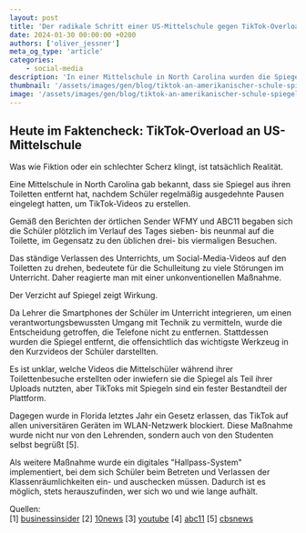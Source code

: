 ```yaml
---
layout: post
title: 'Der radikale Schritt einer US-Mittelschule gegen TikTok-Overload: Spiegel aus Toiletten verbannt!'
date: 2024-01-30 00:00:00 +0200
authors: ['oliver_jessner']
meta_og_type: 'article'
categories:
    - social-media
description: 'In einer Mittelschule in North Carolina wurden die Spiegel aus den Toiletten entfernt, nachdem Schüler begannen, ausgedehnte Pausen zu machen, um TikTok-Videos zu drehen. Die Schulleitung reagierte auf die Störung des Unterrichts, indem sie die Spiegel entfernte.'
thumbnail: '/assets/images/gen/blog/tiktok-an-amerikanischer-schule-spiegel-aus-toiletten-verbannt/header_thumbnail.webp'
image: '/assets/images/gen/blog/tiktok-an-amerikanischer-schule-spiegel-aus-toiletten-verbannt/header.webp'
---
```


## Heute im Faktencheck: TikTok-Overload an US-Mittelschule

Was wie Fiktion oder ein schlechter Scherz klingt, ist tatsächlich Realität.

Eine Mittelschule in North Carolina gab bekannt, dass sie Spiegel aus ihren Toiletten entfernt hat, nachdem Schüler regelmäßig ausgedehnte Pausen eingelegt hatten, um TikTok-Videos zu erstellen.

Gemäß den Berichten der örtlichen Sender WFMY und ABC11 begaben sich die Schüler plötzlich im Verlauf des Tages sieben- bis neunmal auf die Toilette, im Gegensatz zu den üblichen drei- bis viermaligen Besuchen.

Das ständige Verlassen des Unterrichts, um Social-Media-Videos auf den Toiletten zu drehen, bedeutete für die Schulleitung zu viele Störungen im Unterricht. Daher reagierte man mit einer unkonventionellen Maßnahme.

Der Verzicht auf Spiegel zeigt Wirkung.

Da Lehrer die Smartphones der Schüler im Unterricht integrieren, um einen verantwortungsbewussten Umgang mit Technik zu vermitteln, wurde die Entscheidung getroffen, die Telefone nicht zu entfernen. Stattdessen wurden die Spiegel entfernt, die offensichtlich das wichtigste Werkzeug in den Kurzvideos der Schüler darstellten.

Es ist unklar, welche Videos die Mittelschüler während ihrer Toilettenbesuche erstellten oder inwiefern sie die Spiegel als Teil ihrer Uploads nutzten, aber TikToks mit Spiegeln sind ein fester Bestandteil der Plattform.

Dagegen wurde in Florida letztes Jahr ein Gesetz erlassen, das TikTok auf allen universitären Geräten im WLAN-Netzwerk blockiert. Diese Maßnahme wurde nicht nur von den Lehrenden, sondern auch von den Studenten selbst begrüßt [5].

Als weitere Maßnahme wurde ein digitales "Hallpass-System" implementiert, bei dem sich Schüler beim Betreten und Verlassen der Klassenräumlichkeiten ein- und auschecken müssen. Dadurch ist es möglich, stets herauszufinden, wer sich wo und wie lange aufhält.

Quellen:  
[1] [businessinsider](https://www.businessinsider.com/middle-school-removed-bathroom-mirrors-stop-students-filming-tiktoks-2024-1)
[2] [10news](https://www.10news.com/news/fact-or-fiction/fact-or-fiction-school-removes-bathroom-mirrors-because-of-tiktok#:~:text=It's%20true.,say%20it%20did%20the%20trick.)
[3] [youtube](https://www.youtube.com/watch?v=yfKCmdf6mAY)
[4] [abc11](https://abc11.com/bathroom-mirrors-tiktok-southern-alamance-middle-school-removed/14344432/)
[5] [cbsnews](https://www.cbsnews.com/miami/news/fiu-bans-access-to-tiktok-from-internal-wifi-network/#:~:text=MIAMI%20%2D%20The%20popular%20video%20app,from%20the%20university's%20wifi%20system.)
